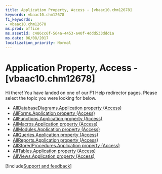 ```yaml
---
title: Application Property, Access - [vbaac10.chm12678]
keywords: vbaac10.chm12678
f1_keywords:
- vbaac10.chm12678
ms.prod: office
ms.assetid: c486cc6f-564a-4453-a40f-4ddd533ddd1a
ms.date: 06/08/2017
localization_priority: Normal
---
```



# Application Property, Access - [vbaac10.chm12678]

Hi there! You have landed on one of our F1 Help redirector pages. Please select the topic you were looking for below.

- [AllDatabaseDiagrams.Application property (Access)](https://msdn.microsoft.com/library/bd277b20-f6a3-b819-1ca7-4736b77f897f%28Office.15%29.aspx)
- [AllForms.Application property (Access)](https://msdn.microsoft.com/library/fc74b94a-8a5a-a2b9-e534-5530d11d2907%28Office.15%29.aspx)
- [AllFunctions.Application property (Access)](https://msdn.microsoft.com/library/a71106f9-2949-c514-62aa-3c8cbff9cf09%28Office.15%29.aspx)
- [AllMacros.Application property (Access)](https://msdn.microsoft.com/library/8297f6a4-fbfb-9d73-1914-6bc351f09619%28Office.15%29.aspx)
- [AllModules.Application property (Access)](https://msdn.microsoft.com/library/9e6ea147-4e11-7f9e-b289-71b832630e13%28Office.15%29.aspx)
- [AllQueries.Application property (Access)](https://msdn.microsoft.com/library/a123a13e-57f7-a637-e533-c5a6da3f3f94%28Office.15%29.aspx)
- [AllReports.Application property (Access)](https://msdn.microsoft.com/library/a69f922d-c0d7-d1e3-cd39-665eecb7c803%28Office.15%29.aspx)
- [AllStoredProcedures.Application property (Access)](https://msdn.microsoft.com/library/afcfa0a8-79ec-cab3-23e3-d0ed4f15b450%28Office.15%29.aspx)
- [AllTables.Application property (Access)](https://msdn.microsoft.com/library/2c5c5433-abca-1c36-af82-3b5dbf12c793%28Office.15%29.aspx)
- [AllViews.Application property (Access)](https://msdn.microsoft.com/library/c128d327-c0b8-f2a9-5981-1e1161de58c8%28Office.15%29.aspx)

[!include[Support and feedback](~/includes/feedback-boilerplate.md)]